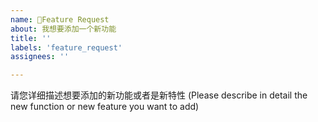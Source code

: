 ```yaml
---
name: 🙌Feature Request
about: 我想要添加一个新功能
title: ''
labels: 'feature_request'
assignees: ''

---
```


请您详细描述想要添加的新功能或者是新特性
(Please describe in detail the new function or new feature you want to add)
